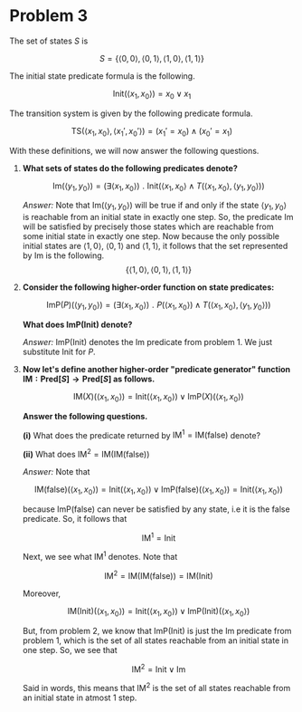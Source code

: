 # Problem 3

The set of states $S$ is

$$S = \{\langle 0, 0\rangle, \langle 0, 1\rangle, \langle 1, 0\rangle, \langle 1, 1\rangle\}$$

The initial state predicate formula is the following. 

$$\text{Init}(\langle x_1, x_0\rangle) = x_0\lor x_1$$

The transition system is given by the following predicate formula. 

$$\text{TS}(\langle x_1, x_0\rangle, \langle x_1', x_0'\rangle) = (x_1' = x_0) \land (x_0' = x_1)$$

With these definitions, we will now answer the following questions. 

1. **What sets of states do the following predicates denote?**

    $$\text{Im}(\langle y_1, y_0\rangle) = (\exists \langle x_1, x_0\rangle)\,\,.\,\,\text{Init}(\langle x_1, x_0\rangle \land T(\langle x_1, x_0\rangle, \langle y_1, y_0\rangle))$$

    *Answer:* Note that $\text{Im}(\langle y_1, y_0\rangle)$ will be true if and only if the state $\langle y_1, y_0\rangle$ is reachable from an initial state in exactly one step. So, the predicate $\text{Im}$ will be satisfied by precisely those states which are reachable from some initial state in exactly one step. Now because the only possible initial states are $\langle 1, 0\rangle$, $\langle 0, 1\rangle$ and $\langle 1, 1\rangle$, it follows that the set represented by $\text{Im}$ is the following. 
    $$\{\langle 1,0\rangle, \langle 0, 1\rangle, \langle 1, 1\rangle\}$$

2. **Consider the following higher-order function on state predicates:**
    
    $$\text{ImP}(P)(\langle y_1, y_0\rangle) = (\exists \langle x_1, x_0\rangle)\,\,.\,\,P(\langle x_1, x_0\rangle)\land T(\langle x_1, x_0\rangle, \langle y_1, y_0\rangle))$$

    **What does $\text{ImP}(\text{Init})$ denote?**

    *Answer:* $\text{ImP}(\text{Init})$ denotes the $\text{Im}$ predicate from problem 1. We just substitute $\text{Init}$ for $P$.  

3. **Now let's define another higher-order "predicate generator" function $\text{IM}: \text{Pred}[S]\to \text{Pred}[S]$ as follows.** 

    $$\text{IM}(X)(\langle x_1, x_0\rangle) = \text{Init}(\langle x_1, x_0\rangle)\lor \text{ImP}(X)(\langle x_1, x_0\rangle)$$

    **Answer the following questions.** 

    **(i)** What does the predicate returned by $\text{IM}^1 = \text{IM}(\text{false})$ denote?

    **(ii)** What does $\text{IM}^2 = \text{IM}(\text{IM}(\text{false}))$

    *Answer:* Note that 
    
    $$\text{IM}(\text{false})(\langle x_1, x_0\rangle) = \text{Init}(\langle x_1, x_0\rangle)\lor \text{ImP}(\text{false})(\langle x_1, x_0\rangle)=\text{Init}(\langle x_1, x_0\rangle)$$

    because $\text{ImP}(\text{false})$ can never be satisfied by any state, i.e it is the false predicate. So, it follows that 
    
    $$\text{IM}^1 = \text{Init}$$
    
    Next, we see what $\text{IM}^1$ denotes. Note that 
    
    $$\text{IM}^2 = \text{IM}(\text{IM}(\text{false})) = \text{IM}(\text{Init})$$

    Moreover, 
    
    $$\text{IM}(\text{Init})(\langle x_1, x_0\rangle) = \text{Init}(\langle x_1, x_0\rangle)\lor \text{ImP}(\text{Init})(\langle x_1, x_0\rangle)$$

    But, from problem 2, we know that $\text{ImP}(\text{Init})$ is just the $\text{Im}$ predicate from problem 1, which is the set of all states reachable from an initial state in one step. So, we see that 
    
    $$\text{IM}^2 = \text{Init}\lor \text{Im}$$
    
    Said in words, this means that $\text{IM}^2$ is the set of all states reachable from an initial state in atmost $1$ step.